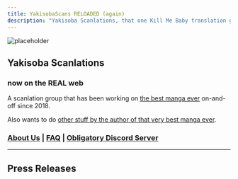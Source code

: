 ```yaml
---
title: YakisobaScans RELOADED (again)
description: "Yakisoba Scanlations, that one Kill Me Baby translation group."
---
```

<img
  id="iconic"
  src="/images/iconic.png"
  alt="placeholder">

## Yakisoba Scanlations

### now on the REAL web

A scanlation group that has been working on [the best manga ever](https://en.wikipedia.org/wiki/Kill_Me_Baby) on-and-off since 2018.

Also wants to do [other stuff by the author of that very best manga ever](https://anilist.co/manga/108552/Kagaku-Chop/).

### [About Us](https://yakisoba.mangadex.com/about/) | [FAQ](https://yakisoba.mangadex.com/faq/) | [Obligatory Discord Server](https://discord.gg/qEK8uGXAfBc)
---

## Press Releases